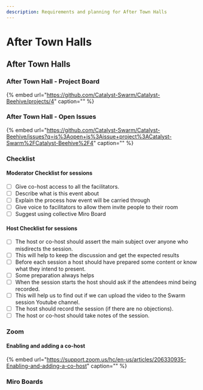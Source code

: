 ```yaml
---
description: Requirements and planning for After Town Halls
---
```


# After Town Halls

## After Town Halls

### After Town Hall - Project Board

{% embed url="https://github.com/Catalyst-Swarm/Catalyst-Beehive/projects/4" caption="" %}

### After Town Hall - Open Issues

{% embed url="https://github.com/Catalyst-Swarm/Catalyst-Beehive/issues?q=is%3Aopen+is%3Aissue+project%3ACatalyst-Swarm%2FCatalyst-Beehive%2F4" caption="" %}

### Checklist

#### Moderator Checklist for sessions

* [ ] Give co-host access to all the facilitators.
* [ ] Describe what is this event about
* [ ] Explain the process how event will be carried through
* [ ] Give voice to facilitators to allow them invite people to their room
* [ ] Suggest using collective Miro Board

#### Host Checklist for sessions

* [ ] The host or co-host should assert the main subject over anyone who misdirects the session.
* [ ] This will help to keep the discussion and get the expected results
* [ ] Before each session a host should have prepared some content or know what they intend to present.
* [ ] Some preparation always helps
* [ ] When the session starts the host should ask if the attendees mind being recorded.
* [ ] This will help us to find out if we can upload the video to the Swarm session Youtube channel.
* [ ] The host should record the session \(if there are no objections\).
* [ ] The host or co-host should take notes of the session.

### Zoom

#### Enabling and adding a co-host

{% embed url="https://support.zoom.us/hc/en-us/articles/206330935-Enabling-and-adding-a-co-host" caption="" %}

### Miro Boards

